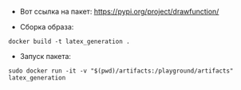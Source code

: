* Вот ссылка на пакет: https://pypi.org/project/drawfunction/

* Сборка образа:
```shell
docker build -t latex_generation .
```

* Запуск пакета:
```shell
sudo docker run -it -v "$(pwd)/artifacts:/playground/artifacts" latex_generation
```
